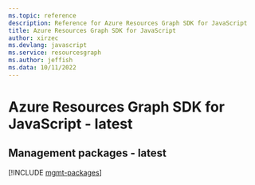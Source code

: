 ```yaml
---
ms.topic: reference
description: Reference for Azure Resources Graph SDK for JavaScript
title: Azure Resources Graph SDK for JavaScript
author: xirzec
ms.devlang: javascript
ms.service: resourcesgraph
ms.author: jeffish
ms.data: 10/11/2022
---
```

# Azure Resources Graph SDK for JavaScript - latest

## Management packages - latest
[!INCLUDE [mgmt-packages](resources-graph-mgmt-index.md)]